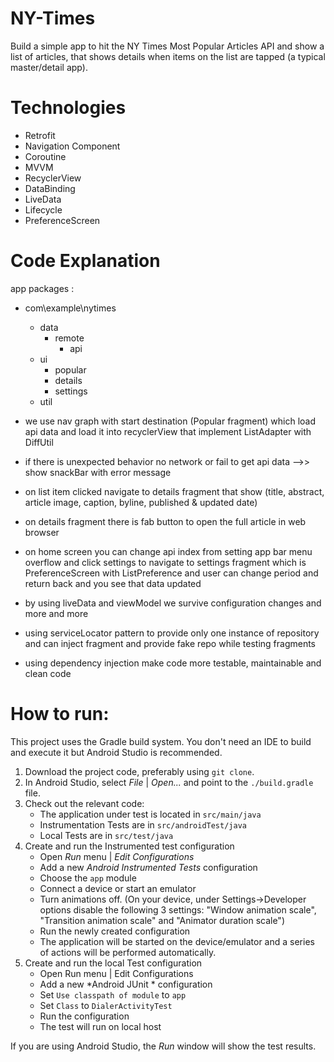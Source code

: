 # NY-Times

Build a simple app to hit the NY Times Most Popular Articles API and show a list of articles, that shows details when
items on the list are tapped (a typical master/detail app).


# Technologies

* Retrofit
* Navigation Component
* Coroutine
* MVVM
* RecyclerView
* DataBinding
* LiveData
* Lifecycle
* PreferenceScreen


# Code Explanation

app packages : 
* com\example\nytimes
    * data
        * remote
            * api
    * ui
        * popular
        * details
        * settings
    * util


* we use nav graph with start destination (Popular fragment) which load api data and load it into recyclerView that implement ListAdapter with DiffUtil
* if there is unexpected behavior no network or fail to get api data -->> show snackBar with error message
* on list item clicked navigate to details fragment that show (title, abstract, article image, caption, byline, published & updated date)
* on details fragment there is fab button to open the full article in web browser
* on home screen you can change api index from setting app bar menu overflow and click settings to navigate to settings fragment which is PreferenceScreen with ListPreference and user can change period and return back and you see that data updated
* by using liveData and viewModel we survive configuration changes and more and more
* using serviceLocator pattern to provide only one instance of repository and can inject fragment and provide fake repo while testing fragments
* using dependency injection make code more testable, maintainable and clean code

# How to run:

This project uses the Gradle build system. You don't need an IDE to build and execute it but Android Studio is recommended.

1. Download the project code, preferably using `git clone`.
1. In Android Studio, select *File* | *Open...* and point to the `./build.gradle` file.
1. Check out the relevant code:
    * The application under test is located in `src/main/java`
    * Instrumentation Tests are in `src/androidTest/java`
    * Local Tests are in `src/test/java` 
1. Create and run the Instrumented test configuration
    * Open *Run* menu | *Edit Configurations*
    * Add a new *Android Instrumented Tests* configuration
    * Choose the `app` module
    * Connect a device or start an emulator
    * Turn animations off.
    (On your device, under Settings->Developer options disable the following 3 settings: "Window animation scale", "Transition animation scale" and "Animator duration scale")
    * Run the newly created configuration
    * The application will be started on the device/emulator and a series of actions will be performed automatically.
1. Create and run the local Test configuration
    * Open Run menu | Edit Configurations
    * Add a new *Android JUnit * configuration
    * Set `Use classpath of module` to `app`
    * Set `Class` to `DialerActivityTest`
    * Run the configuration    
    * The test will run on local host

If you are using Android Studio, the *Run* window will show the test results.


